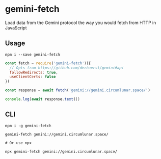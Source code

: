# gemini-fetch
Load data from the Gemini protocol the way you would fetch from HTTP in JavaScript

## Usage

```
npm i --save gemini-fetch
```

```js
const fetch = require('gemini-fetch')({
  // Opts from https://github.com/derhuerst/gemini#api
  followRedirects: true,
  useClientCerts: false
})

const response = await fetch('gemini://gemini.circumlunar.space/')

console.log(await response.text())
```

## CLI

```
npm i -g gemini-fetch

gemini-fetch gemini://gemini.circumlunar.space/

# Or use npx

npx gemini-fetch gemini://gemini.circumlunar.space/
```
